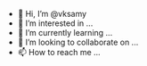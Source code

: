- 👋 Hi, I’m @vksamy
- 👀 I’m interested in ...
- 🌱 I’m currently learning ...
- 💞️ I’m looking to collaborate on ...
- 📫 How to reach me ...

<!---
vksamy/vksamy is a ✨ special ✨ repository because its `README.md` (this file) appears on your GitHub profile.
You can click the Preview link to take a look at your changes.
--->
